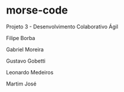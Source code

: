 # morse-code
Projeto 3 - Desenvolvimento Colaborativo Ágil

Filipe Borba

Gabriel Moreira

Gustavo Gobetti

Leonardo Medeiros

Martim José
